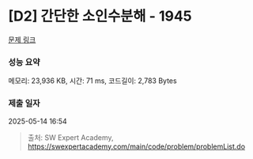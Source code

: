 # [D2] 간단한 소인수분해 - 1945 

[문제 링크](https://swexpertacademy.com/main/code/problem/problemDetail.do?contestProbId=AV5Pl0Q6ANQDFAUq) 

### 성능 요약

메모리: 23,936 KB, 시간: 71 ms, 코드길이: 2,783 Bytes

### 제출 일자

2025-05-14 16:54



> 출처: SW Expert Academy, https://swexpertacademy.com/main/code/problem/problemList.do